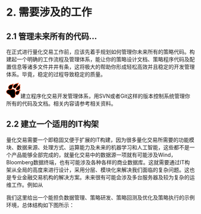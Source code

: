 # 2. 需要涉及的工作

## 2.1 管理未来所有的代码...

在正式进行量化交易工作前，应该先着手规划如何管理你未来所有的策略代码。构建起一个明确的工作流程及管理体系，能让你的策略设计文档、策略程序代码及配置信息等诸多文件井井有条，这将极大的帮助你形成轻松高效并且稳定的开发管理体系。毕竟，稳定的过程导致稳定的质量。

![](/.gitbook/assets/icon_paw.png)建立程序化交易开发管理体系，用SVN或者Git这样的版本控制系统管理你所有的代码及文档。相关内容请参考相关资料。



## 2.2 建立一个适用的IT构架

量化交易需要一个即稳固又便于扩展的IT构建，因为很多量化交易所需要的功能模块、数据来源、处理方式、运算能力及未来的机器学习和人工智能，这些都不是一个产品能够全部完成的，就量化交易中的数据源一项就有可能涉及Wind，Bloomberg数据终端，也有可能涉及各种各样的商业数据库。这就需要通过IT构架从全局的高度来进行设计，采用分层、模块化来解决我们面临的复杂问题。这也是专业金融交易机构的解决方案。未来很有可能会涉及多台服务器及较为复杂的运维工作。例如从

我们这里给出一个能担负数据管理、策略研发、策略回测及优化及策略执行的示例环境，总体结构如下图所示：



